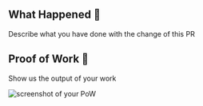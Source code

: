 ## What Happened  👀

Describe what you have done with the change of this PR

## Proof of Work 💪

Show us the output of your work

![screenshot of your PoW]()